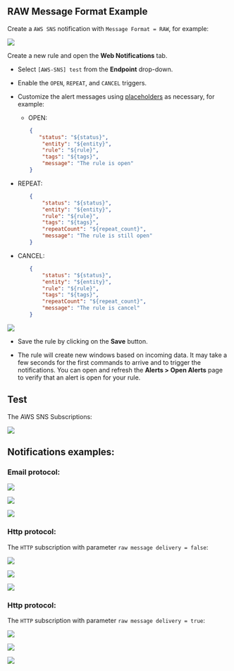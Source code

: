 ## RAW Message Format Example

Create a `AWS SNS` notification with `Message Format = RAW`, for example:

![](images/aws_sns_web_notification_config_raw.png)

Create a new rule and open the **Web Notifications** tab.
* Select `[AWS-SNS] test` from the **Endpoint** drop-down.
* Enable the `OPEN`, `REPEAT`, and `CANCEL` triggers.
* Customize the alert messages using [placeholders](../placeholders.md) as necessary, for example:

   - OPEN:

```json
       {
          "status": "${status}",
           "entity": "${entity}",
           "rule": "${rule}",
           "tags": "${tags}",
           "message": "The rule is open"
       }
```

   - REPEAT:

```json
       {
           "status": "${status}",
           "entity": "${entity}",
           "rule": "${rule}",
           "tags": "${tags}",
           "repeatCount": "${repeat_count}",
           "message": "The rule is still open"
       }
```

   - CANCEL:

```json
       {
           "status": "${status}",
           "entity": "${entity}",
           "rule": "${rule}",
           "tags": "${tags}",
           "repeatCount": "${repeat_count}",
           "message": "The rule is cancel"
       }
```

  ![](images/aws_sns_web_notification_raw.png)

* Save the rule by clicking on the **Save** button.

* The rule will create new windows based on incoming data.
It may take a few seconds for the first commands to arrive and to trigger the notifications. You can open and refresh the **Alerts > Open Alerts** page to verify that an alert is open for your rule.

## Test

The AWS SNS Subscriptions:

![](images/aws_sns_subscriptions.png)

## Notifications examples:

### Email protocol:

![](images/aws_sns_web_notification_raw_test_1.png)

![](images/aws_sns_web_notification_raw_test_2.png)

![](images/aws_sns_web_notification_raw_test_3.png)

### Http protocol:

The `HTTP` subscription with parameter `raw message delivery = false`:

![](images/aws_sns_web_notification_raw_test_4.png)

![](images/aws_sns_web_notification_raw_test_5.png)

![](images/aws_sns_web_notification_raw_test_6.png)

### Http protocol:

The `HTTP` subscription with parameter `raw message delivery = true`:

![](images/aws_sns_web_notification_raw_test_7.png)

![](images/aws_sns_web_notification_raw_test_8.png)

![](images/aws_sns_web_notification_raw_test_9.png)
